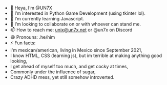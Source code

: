 - 👋 Heya, I’m @UN7X
- 👀 I’m interested in Python Game Development (using tkinter lol).
- 🌱 I’m currently learning Javascript.
- 💞️ I’m looking to collaborate on or with whoever can stand me.
- 📫 How to reach me: unix@un7x.net or @un7x on Discord
- 😄 Pronouns: .he/him
- ⚡ Fun facts:
- I'm mexican/american, living in Mexico since September 2021,
- I know HTML, CSS (learning js), but im terrible at making anything good looking,
- I get ahead of myself too much, and get cocky at times,
- Commonly under the influence of sugar,
- Crazy ADHD mess, yet still somehow introverted.


<!---
UN7X/UN7X is a ✨ special ✨ repository because its `README.md` (this file) appears on your GitHub profile.
You can click the Preview link to take a look at your changes.
--->
